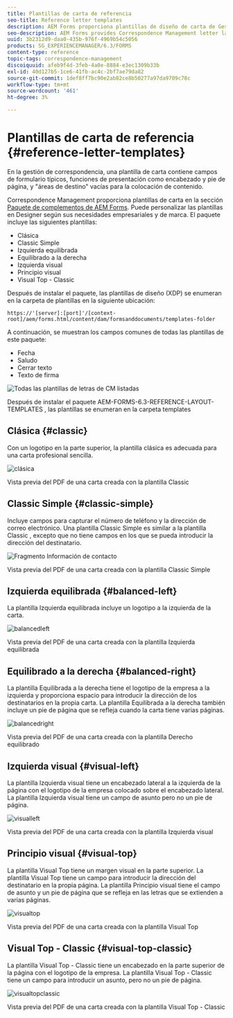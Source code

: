 ```yaml
---
title: Plantillas de carta de referencia
seo-title: Reference letter templates
description: AEM Forms proporciona plantillas de diseño de carta de Gestión de correspondencia que puede utilizar para crear cartas rápidamente.
seo-description: AEM Forms provides Correspondence Management letter layout templates that you can use to create letters quickly.
uuid: 3b2312d9-daa0-435b-976f-4969b54c5056
products: SG_EXPERIENCEMANAGER/6.3/FORMS
content-type: reference
topic-tags: correspondence-management
discoiquuid: afeb9f4d-3feb-4a0e-8884-e3ec1309b33b
exl-id: 40d127b5-1ce6-41fb-ac4c-2bf7ae79da82
source-git-commit: 1def8ff7bc90e2ab82ce8b50277a97da9709c78c
workflow-type: tm+mt
source-wordcount: '461'
ht-degree: 3%

---
```


# Plantillas de carta de referencia {#reference-letter-templates}

En la gestión de correspondencia, una plantilla de carta contiene campos de formulario típicos, funciones de presentación como encabezado y pie de página, y &quot;áreas de destino&quot; vacías para la colocación de contenido.

Correspondence Management proporciona plantillas de carta en la sección [Paquete de complementos de AEM Forms](https://experienceleague.adobe.com/docs/experience-manager-release-information/aem-release-updates/forms-updates/aem-forms-releases.html?lang=en). Puede personalizar las plantillas en Designer según sus necesidades empresariales y de marca. El paquete incluye las siguientes plantillas:

* Clásica
* Classic Simple
* Izquierda equilibrada
* Equilibrado a la derecha
* Izquierda visual
* Principio visual
* Visual Top - Classic

Después de instalar el paquete, las plantillas de diseño (XDP) se enumeran en la carpeta de plantillas en la siguiente ubicación:

`https://'[server]:[port]'/[context-root]/aem/forms.html/content/dam/formsanddocuments/templates-folder`

A continuación, se muestran los campos comunes de todas las plantillas de este paquete:

* Fecha
* Saludo
* Cerrar texto
* Texto de firma

![Todas las plantillas de letras de CM listadas](assets/templatescorrespondence.png)

Después de instalar el paquete AEM-FORMS-6.3-REFERENCE-LAYOUT-TEMPLATES , las plantillas se enumeran en la carpeta templates

## Clásica {#classic}

Con un logotipo en la parte superior, la plantilla clásica es adecuada para una carta profesional sencilla.

![clásica](assets/classic.png)

Vista previa del PDF de una carta creada con la plantilla Classic

## Classic Simple {#classic-simple}

Incluye campos para capturar el número de teléfono y la dirección de correo electrónico. Una plantilla Classic Simple es similar a la plantilla Classic , excepto que no tiene campos en los que se pueda introducir la dirección del destinatario.

![Fragmento Información de contacto](assets/classicsimple.png)

Vista previa del PDF de una carta creada con la plantilla Classic Simple

## Izquierda equilibrada {#balanced-left}

La plantilla Izquierda equilibrada incluye un logotipo a la izquierda de la carta.

![balancedleft](assets/balancedleft.png)

Vista previa del PDF de una carta creada con la plantilla Izquierda equilibrada

## Equilibrado a la derecha {#balanced-right}

La plantilla Equilibrada a la derecha tiene el logotipo de la empresa a la izquierda y proporciona espacio para introducir la dirección de los destinatarios en la propia carta. La plantilla Equilibrada a la derecha también incluye un pie de página que se refleja cuando la carta tiene varias páginas.

![balancedright](assets/balancedright.png)

Vista previa del PDF de una carta creada con la plantilla Derecho equilibrado

## Izquierda visual {#visual-left}

La plantilla Izquierda visual tiene un encabezado lateral a la izquierda de la página con el logotipo de la empresa colocado sobre el encabezado lateral. La plantilla Izquierda visual tiene un campo de asunto pero no un pie de página.

![visualleft](assets/visualleft.png)

Vista previa del PDF de una carta creada con la plantilla Izquierda visual

## Principio visual {#visual-top}

La plantilla Visual Top tiene un margen visual en la parte superior. La plantilla Visual Top tiene un campo para introducir la dirección del destinatario en la propia página. La plantilla Principio visual tiene el campo de asunto y un pie de página que se refleja en las letras que se extienden a varias páginas.

![visualtop](assets/visualtop.png)

Vista previa del PDF de una carta creada con la plantilla Visual Top

## Visual Top - Classic {#visual-top-classic}

La plantilla Visual Top - Classic tiene un encabezado en la parte superior de la página con el logotipo de la empresa. La plantilla Visual Top - Classic tiene un campo para introducir un asunto, pero no un pie de página.

![visualtopclassic](assets/visualtopclassic.png)

Vista previa del PDF de una carta creada con la plantilla Visual Top - Classic
